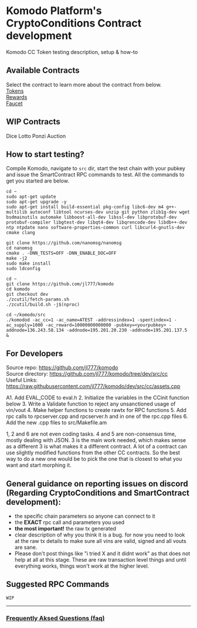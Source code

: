 # Komodo Platform's CryptoConditions Contract development
Komodo CC Token testing description, setup &amp; how-to

## Available Contracts
Select the contract to learn more about the contract from below.  
[Tokens](./rpc/token)  
[Rewards](./rpc/rewards)  
[Faucet](./rpc/faucet)  

## WIP Contracts
Dice
Lotto
Ponzi
Auction

## How to start testing?
Compile Komodo, navigate to `src` dir, start the test chain with your pubkey and issue the SmartContract RPC commands to test. All the commands to get you started are below.
```shell
cd ~
sudo apt-get update
sudo apt-get upgrade -y
sudo apt-get install build-essential pkg-config libc6-dev m4 g++-multilib autoconf libtool ncurses-dev unzip git python zlib1g-dev wget bsdmainutils automake libboost-all-dev libssl-dev libprotobuf-dev protobuf-compiler libgtest-dev libqt4-dev libqrencode-dev libdb++-dev ntp ntpdate nano software-properties-common curl libcurl4-gnutls-dev cmake clang

git clone https://github.com/nanomsg/nanomsg
cd nanomsg
cmake . -DNN_TESTS=OFF -DNN_ENABLE_DOC=OFF
make -j2
sudo make install
sudo ldconfig

cd ~
git clone https://github.com/jl777/komodo
cd komodo
git checkout dev
./zcutil/fetch-params.sh
./zcutil/build.sh -j$(nproc)

cd ~/komodo/src
./komodod -ac_cc=1 -ac_name=ATEST -addressindex=1 -spentindex=1 -ac_supply=1000 -ac_reward=10000000000000 -pubkey=<yourpubkey> -addnode=136.243.58.134 -addnode=195.201.20.230 -addnode=195.201.137.5 &
```

## For Developers
Source repo: https://github.com/jl777/komodo  
Source directory: https://github.com/jl777/komodo/tree/dev/src/cc  
Useful Links: https://raw.githubusercontent.com/jl777/komodo/dev/src/cc/assets.cpp

A1. Add EVAL_CODE to eval.h
2. Initialize the variables in the CCinit function below
3. Write a Validate function to reject any unsanctioned usage of vin/vout
4. Make helper functions to create rawtx for RPC functions
5. Add rpc calls to rpcserver.cpp and rpcserver.h and in one of the rpc.cpp files
6. Add the new .cpp files to src/Makefile.am

1, 2 and 6 are not even coding tasks. 4 and 5 are non-consensus time, mostly dealing with JSON. 3 is the main work needed, which makes sense as a different 3 is what makes it a different contract. A lot of a contract can use slightly modified functions from the other CC contracts. So the best way to do a new one would be to pick the one that is closest to what you want and start morphing it.

## General guidance on reporting issues on discord (Regarding CryptoConditions and SmartContract development):

* the specific chain parameters so anyone can connect to it
* the **EXACT** rpc call and parameters you used
*  **the most important!** the raw tx generated
*  clear description of why you think it is a bug. for now you need to look at the raw tx details to make sure all vins are valid, signed and all vouts are sane.
* Please don't post things like "i tried X and it didnt work" as that does not help at all at this stage. These are raw transaction level things and until everything works, things won't work at the higher level.

## Suggested RPC Commands
```
WIP
```
---
### [Frequently Aksed Questions (faq)](https://github.com/himu007/KMD-CC-Token-Test-Guide/blob/master/faq.md)  
